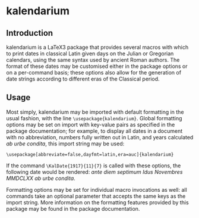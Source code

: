# kalendarium

## Introduction

kalendarium is a LaTeX3 package that provides several macros with which to print dates in classical Latin given days on the Julian or Gregorian calendars, using the same syntax used by ancient Roman authors.  The format of these dates may be customised either in the package options or on a per-command basis; these options also allow for the generation of date strings according to different eras of the Classical period.

## Usage

Most simply, kalendarium may be imported with default formatting in the usual fashion, with the line `\usepackage{kalendarium}`.  Global formatting options may be set on import with key-value pairs as specified in the package documentation; for example, to display all dates in a document with no abbreviation, numbers fully written out in Latin, and years calculated *ab urbe condita*, this import string may be used:

```
\usepackage[abbreviate=false,dayfmt=latin,era=auc]{kalendarium}
```

If the command `\KalDate{1917}{11}{7}` is called with these options, the following date would be rendered: *ante diem septimum Idus Novembres MMDCLXX ab urbe condita*.

Formatting options may be set for individual macro invocations as well: all commands take an optional parameter that accepts the same keys as the import string.  More information on the formatting features provided by this package may be found in the package documentation.
